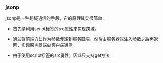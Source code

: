 ### jsonp

jsonp是一种跨域通信的手段，它的原理其实很简单：

- 首先是利用script标签的src属性来实现跨域。

- 通过将前端方法作为参数传递到服务器端，然后由服务器端注入参数之后再返回，实现服务器端向客户端通信。

- 由于使用script标签的src属性，因此只支持get方法